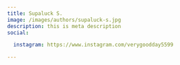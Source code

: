 ```yaml
---
title: Supaluck S.
image: /images/authors/supaluck-s.jpg
description: this is meta description
social:

  instagram: https://www.instagram.com/verygoodday5599

---
```

